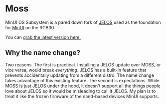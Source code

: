 # Moss

MinUI OS Subsystem is a pared down fork of [JELOS](https://github.com/JustEnoughLinuxOS/distribution) used as the foundation for [MinUI](https://github.com/shauninman/MinUI) on the RGB30.

You can [grab the latest version here.](https://github.com/shauninman/Moss/releases)

## Why the name change?

Two reasons. The first is practical. Installing a JELOS update over MOSS, or vice versa, would break _everything_. JELOS has a built-in feature that prevents accidentally updating from a different distro. The name change takes advantage of this existing feature. The second is expectations. While MOSS is just JELOS under the hood, it doesn't support all the things people love about JELOS so it would be misleading to call it JELOS. My plan is to treat it like the frozen firmware of the nand-based devices MinUI supports.
